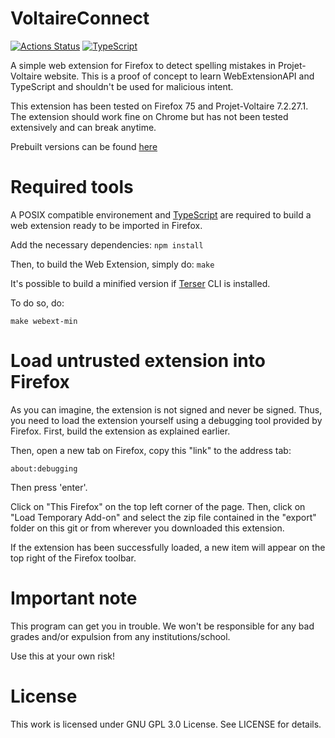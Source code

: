# VoltaireConnect
[![Actions Status](https://github.com/SheatNoisette/VoltaireConnect/workflows/CI/badge.svg)](https://github.com/SheatNoisette/VoltaireConnect/actions)
[![TypeScript](https://badges.frapsoft.com/typescript/code/typescript.svg?v=101)](https://github.com/ellerbrock/typescript-badges/)

A simple web extension for Firefox to detect spelling mistakes in 
Projet-Voltaire website. This is a proof of concept to learn WebExtensionAPI and
TypeScript and shouldn't be used for malicious intent.

This extension has been tested on Firefox 75 and Projet-Voltaire 7.2.27.1.
The extension should work fine on Chrome but has not been tested extensively and can break anytime.

Prebuilt versions can be found [here](https://github.com/SheatNoisette/VoltaireConnect/releases)

# Required tools

A POSIX compatible environement and [TypeScript](https://www.typescriptlang.org/index.html#download-links) 
are required to build a web extension ready to be imported in Firefox.

Add the necessary dependencies:
`npm install`

Then, to build the Web Extension, simply do:
`make`

It's possible to build a minified version if 
[Terser](https://www.npmjs.com/package/terser) CLI is installed.

To do so, do:

`make webext-min`

# Load untrusted extension into Firefox

As you can imagine, the extension is not signed and never be signed. Thus, you 
need to load the extension yourself using a debugging tool provided by Firefox. 
First, build the extension as explained earlier.

Then, open a new tab on Firefox, copy this "link" to the address tab:

`about:debugging`

Then press 'enter'.

Click on "This Firefox" on the top left corner of the page.
Then, click on "Load Temporary Add-on" and select the zip file contained in the
"export" folder on this git or from wherever you downloaded this extension.

If the extension has been successfully loaded, a new item will appear on the top
right of the Firefox toolbar.

# Important note

This program can get you in trouble. We won't be responsible for any bad grades 
and/or expulsion from any institutions/school.

Use this at your own risk!

# License

This work is licensed under GNU GPL 3.0 License. See LICENSE for details.
